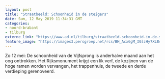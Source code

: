 ```yaml
---
layout: post
title: "Straatbeeld: Schoonheid in de steigers"
date: Sun, 12 May 2019 11:34:31 GMT
categories: 
- noord-brabant 
- tilburg 
externe_link: "https://www.ad.nl/tilburg/straatbeeld-schoonheid-in-de-steigers~a0c8b76e8/"
feature_image: "https://images3.persgroep.net/rcs/BH_Acx6gM_IGlzHy7XL8sjMIEeE/diocontent/147440004/_fitwidth/400/?appId=21791a8992982cd8da851550a453bd7f&quality=0.7"
---
```


Zo 12 mei: De schoonheid van de Vijfsprong is anderhalve maand aan het oog onttrokken. Het Rijksmonument krijgt een lik verf, de kozijnen van de hoge ramen worden vervangen, het trappenhuis, de tweede en derde verdieping gerenoveerd.
